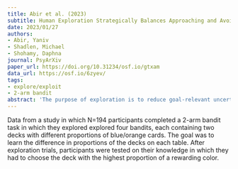 ```yaml
---
title: Abir et al. (2023)
subtitle: Human Exploration Strategically Balances Approaching and Avoiding Uncertainty
date: 2023/01/27
authors:
- Abir, Yaniv
- Shadlen, Michael
- Shohamy, Daphna
journal: PsyArXiv
paper_url: https://doi.org/10.31234/osf.io/gtxam
data_url: https://osf.io/6zyev/
tags:
- explore/exploit
- 2-arm bandit
abstract: 'The purpose of exploration is to reduce goal-relevant uncertainty. This can be achieved by choosing to explore the parts of the environment one is most uncertain about. Humans, however, often choose to avoid uncertainty. How do humans balance approaching and avoiding uncertainty during exploration? To answer this question, we developed a task requiring participants to explore a simulated environment towards a clear goal. We compared human choices to the predictions of the optimal exploration policy and a hierarchy of simpler strategies. We found that participants generally explored the object they were more uncertain about. However, when overall uncertainty about choice options was high, participants avoided objects they were more uncertain about, learning instead about better known objects. We examined reaction times and individual differences to understand the costs and benefits of this strategy. We conclude that balancing approaching and avoiding uncertainty ameliorates the costs of exploration in a resource-rational manner.'
---
```


Data from a study in which N=194 participants completed a 2-arm bandit task in which they explored explored four bandits, each containing two decks with different proportions of blue/orange cards. The goal was to learn the difference in proportions of the decks on each table. After exploration trials, participants were tested on their knowledge in which they had to choose the deck with the highest proportion of a rewarding color.

